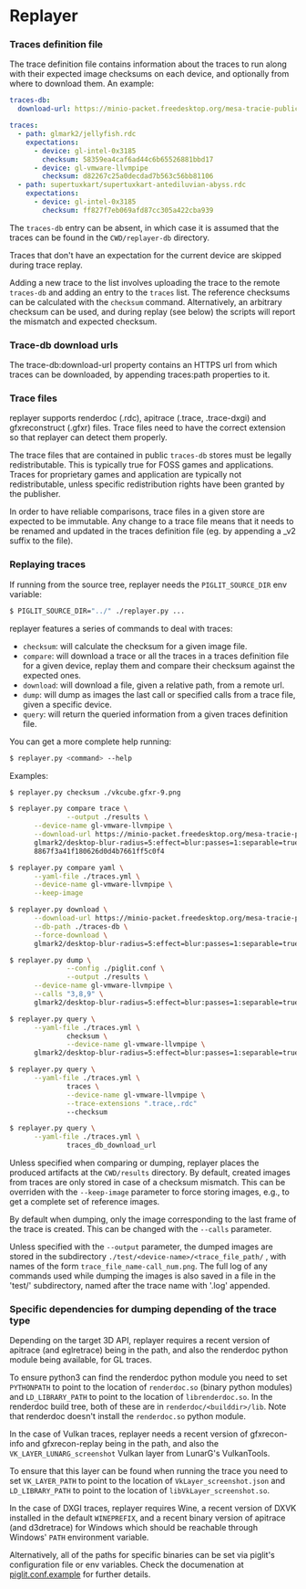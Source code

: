 Replayer
========

### Traces definition file

The trace definition file contains information about the traces to run along
with their expected image checksums on each device, and optionally from where to
download them. An example:

```yaml
traces-db:
  download-url: https://minio-packet.freedesktop.org/mesa-tracie-public/

traces:
  - path: glmark2/jellyfish.rdc
    expectations:
      - device: gl-intel-0x3185
        checksum: 58359ea4caf6ad44c6b65526881bbd17
      - device: gl-vmware-llvmpipe
        checksum: d82267c25a0decdad7b563c56bb81106
  - path: supertuxkart/supertuxkart-antediluvian-abyss.rdc
    expectations:
      - device: gl-intel-0x3185
        checksum: ff827f7eb069afd87cc305a422cba939
```

The `traces-db` entry can be absent, in which case it is assumed that
the traces can be found in the `CWD/replayer-db` directory.

Traces that don't have an expectation for the current device are skipped
during trace replay.

Adding a new trace to the list involves uploading the trace to the
remote `traces-db` and adding an entry to the `traces` list. The
reference checksums can be calculated with the `checksum` command.
Alternatively, an arbitrary checksum can be used, and during replay
(see below) the scripts will report the mismatch and expected
checksum.

### Trace-db download urls

The trace-db:download-url property contains an HTTPS url from which traces can
be downloaded, by appending traces:path properties to it.

### Trace files

replayer supports renderdoc (.rdc), apitrace (.trace, .trace-dxgi) and
gfxreconstruct (.gfxr) files. Trace files need to have the correct
extension so that replayer can detect them properly.

The trace files that are contained in public `traces-db` stores must
be legally redistributable. This is typically true for FOSS games and
applications. Traces for proprietary games and application are
typically not redistributable, unless specific redistribution rights
have been granted by the publisher.

In order to have reliable comparisons, trace files in a given store
are expected to be immutable. Any change to a trace file means that it
needs to be renamed and updated in the traces definition file (eg. by
appending a _v2 suffix to the file).

### Replaying traces

If running from the source tree, replayer needs the
`PIGLIT_SOURCE_DIR` env variable:

   ```sh
   $ PIGLIT_SOURCE_DIR="../" ./replayer.py ...
   ```

replayer features a series of commands to deal with traces:
 * `checksum`: will calculate the checksum for a given image file.
 * `compare`: will download a trace or all the traces in a traces
   definition file for a given device, replay them and compare their
   checksum against the expected ones.
 * `download`: will download a file, given a relative path, from a
   remote url.
 * `dump`: will dump as images the last call or specified calls from a
   trace file, given a specific device.
 * `query`: will return the queried information from a given traces
   definition file.

You can get a more complete help running:

   ```sh
   $ replayer.py <command> --help
   ```

Examples:

   ```sh
   $ replayer.py checksum ./vkcube.gfxr-9.png
   ```

   ```sh
   $ replayer.py compare trace \
                 --output ./results \
		 --device-name gl-vmware-llvmpipe \
		 --download-url https://minio-packet.freedesktop.org/mesa-tracie-public/ \
		 glmark2/desktop-blur-radius=5:effect=blur:passes=1:separable=true:windows=4.rdc \
		 8867f3a41f180626d0d4b7661ff5c0f4
   ```

   ```sh
   $ replayer.py compare yaml \
		 --yaml-file ./traces.yml \
		 --device-name gl-vmware-llvmpipe \
		 --keep-image
   ```

   ```sh
   $ replayer.py download \
		 --download-url https://minio-packet.freedesktop.org/mesa-tracie-public/ \
		 --db-path ./traces-db \
		 --force-download \
		 glmark2/desktop-blur-radius=5:effect=blur:passes=1:separable=true:windows=4.rdc
   ```

   ```sh
   $ replayer.py dump \
                 --config ./piglit.conf \
                 --output ./results \
		 --device-name gl-vmware-llvmpipe \
		 --calls "3,8,9" \
		 glmark2/desktop-blur-radius=5:effect=blur:passes=1:separable=true:windows=4.rdc
   ```

   ```sh
   $ replayer.py query \
		 --yaml-file ./traces.yml \
                 checksum \
                 --device-name gl-vmware-llvmpipe \
		 glmark2/desktop-blur-radius=5:effect=blur:passes=1:separable=true:windows=4.rdc
   ```

   ```sh
   $ replayer.py query \
		 --yaml-file ./traces.yml \
                 traces \
                 --device-name gl-vmware-llvmpipe \
                 --trace-extensions ".trace,.rdc"
                 --checksum
   ```

   ```sh
   $ replayer.py query \
		 --yaml-file ./traces.yml \
                 traces_db_download_url
   ```

Unless specified when comparing or dumping, replayer places the
produced artifacts at the `CWD/results` directory. By default, created
images from traces are only stored in case of a checksum
mismatch. This can be overriden with the `--keep-image` parameter to
force storing images, e.g., to get a complete set of reference images.

By default when dumping, only the image corresponding to the last frame
of the trace is created.  This can be changed with the `--calls`
parameter.

Unless specified with the `--output` parameter, the dumped images are
stored in the subdirectory `./test/<device-name>/<trace_file_path/` ,
with names of the form `trace_file_name-call_num.png`.  The full log
of any commands used while dumping the images is also saved in a file
in the 'test/<device-name>' subdirectory, named after the trace name
with '.log' appended.

### Specific dependencies for dumping depending of the trace type

Depending on the target 3D API, replayer requires a recent version
of apitrace (and eglretrace) being in the path, and also the renderdoc
python module being available, for GL traces.

To ensure python3 can find the renderdoc python module you need to set
`PYTHONPATH` to point to the location of `renderdoc.so` (binary python modules)
and `LD_LIBRARY_PATH` to point to the location of `librenderdoc.so`. In the
renderdoc build tree, both of these are in `renderdoc/<builddir>/lib`. Note
that renderdoc doesn't install the `renderdoc.so` python module.

In the case of Vulkan traces, replayer needs a recent version of
gfxrecon-info and gfxrecon-replay being in the path, and also the
`VK_LAYER_LUNARG_screenshot` Vulkan layer from LunarG's VulkanTools.

To ensure that this layer can be found when running the trace you need
to set `VK_LAYER_PATH` to point to the location of
`VkLayer_screenshot.json` and `LD_LIBRARY_PATH` to point to the
location of `libVkLayer_screenshot.so`.

In the case of DXGI traces, replayer requires Wine, a recent version
of DXVK installed in the default `WINEPREFIX`, and a recent binary
version of apitrace (and d3dretrace) for Windows which should be
reachable through Windows' `PATH` environment variable.

Alternatively, all of the paths for specific binaries can be set via
piglit's configuration file or env variables. Check the documenation
at [piglit.conf.example](piglit.conf.example) for further details.
